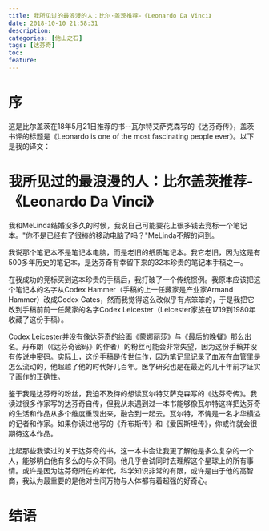 ```yaml
---
title: 我所见过的最浪漫的人：比尔·盖茨推荐-《Leonardo Da Vinci》
date: 2018-10-10 21:58:31
description: 
categories: [他山之石]
tags: [达芬奇] 
toc: 
feature: 
---
```

# 序
这是比尔盖茨在18年5月21日推荐的书--瓦尔特艾萨克森写的《达芬奇传》，盖茨书评的标题是《Leonardo is one of the most fascinating people ever》。以下是我的译文：
<!-- more -->

# 我所见过的最浪漫的人：比尔盖茨推荐-《Leonardo Da Vinci》
我和MeLinda结婚没多久的时候，我说自己可能要花上很多钱去竞标一个笔记本。"你不是已经有了很棒的移动电脑了吗？"MeLinda不解的问到。

我说那个笔记本不是笔记本电脑，而是老旧的纸质笔记本。我它老旧，因为这是有500多年历史的笔记本，是达芬奇有幸留下来的32本珍贵的笔记本手稿之一。

在我成功的竞标买到这本珍贵的手稿后，我打破了一个传统惯例。我原本应该把这个笔记本的名字从Codex Hammer（手稿的上一任藏家是产业家Armand Hammer）改成Codex Gates，然而我觉得这么改似乎有点笨笨的，于是我把它改到手稿前前一任藏家的名字Codex Leicester（Leicester家族在1719到1980年收藏了这份手稿）。

Codex Leicester并没有像达芬奇的绘画《蒙娜丽莎》与《最后的晚餐》那么出名。丹布朗（《达芬奇密码》的作者）的粉丝可能会非常失望，因为这份手稿并没有传说中密码。实际上，这份手稿是传世佳作，因为笔记里记录了血液在血管里是怎么流动的，他超越了他的时代好几百年。医学研究也是在最近的几十年前才证实了画作的正确性。

鉴于我是达芬奇的粉丝，我迫不及待的想读瓦尔特艾萨克森写的《达芬奇传》。我读过很多作家写的达芬奇自传，但我从未遇到过一本书能够像瓦尔特这样把达芬奇的生活和作品从多个维度重现出来，融合到一起去。瓦尔特，不愧是一名才华横溢的记者和作家。如果你读过他写的《乔布斯传》和《爱因斯坦传》，你或许就会很期待这本作品。

比起那些我读过的关于达芬奇的书，这一本书会让我更了解他是多么复杂的一个人，能够明白他有多么的与众不同。他几乎尝试同时去理解这个星球上的所有事情。或许是因为达芬奇所在的年代，科学知识非常的有限，或许是由于他的高智商，我认为最重要的是他对世间万物与人体都有着超强的好奇心。

# 结语
